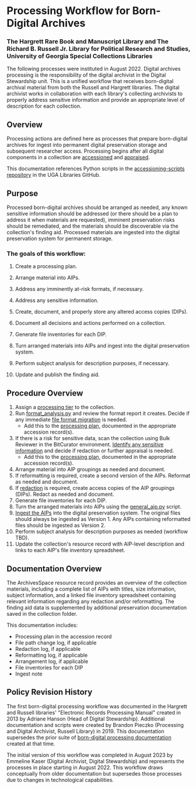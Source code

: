 # Processing Workflow for Born-Digital Archives
### The Hargrett Rare Book and Manuscript Library and The Richard B. Russell Jr. Library for Political Research and Studies, University of Georgia Special Collections Libraries

The following processes were instituted in August 2022. Digital archives processing is the responsibility of the digital archivist in the Digital Stewardship unit. This is a unified workflow that receives born-digital archival material from both the Russell and Hargrett libraries. The digital archivist works in collaboration with each library's collecting archivists to properly address sensitive information and provide an appropriate level of description for each collection.

## Overview

Processing actions are defined here as processes that prepare born-digital archives for ingest into permanent digital preservation storage and subsequent researcher access. Processing begins after all digital components in a collection are [accessioned](https://github.com/uga-libraries/born-digital-accessioning#accessioning-workflow-for-born-digital-archives) and [appraised](https://github.com/uga-libraries/born-digital-accessioning/blob/main/appraisal.md).

This documentation references Python scripts in the [accessioning-scripts repository](https://github.com/uga-libraries/accessioning-scripts) in the UGA Libraries GitHub.

## Purpose 
Processed born-digital archives should be arranged as needed, any known sensitive information should be addressed (or there should be a plan to address it when materials are requested), imminent preservation risks should be remediated, and the materials should be discoverable via the collection's finding aid. Processed materials are ingested into the digital preservation system for permanent storage.

### The goals of this workflow:

1. Create a processing plan.

2. Arrange material into AIPs.

3. Address any imminently at-risk formats, if necessary.

4. Address any sensitive information.

5. Create, document, and properly store any altered access copies (DIPs).

6. Document all decisions and actions performed on a collection.

7. Generate file inventories for each DIP.

8. Turn arranged materials into AIPs and ingest into the digital preservation system.

9. Perform subject analysis for description purposes, if necessary.

10. Update and publish the finding aid.

## Procedure Overview

1. Assign a [processing tier](./processing-tiers.md) to the collection.
2. Run  [format_analysis.py](https://github.com/uga-libraries/accessioning-scripts#format-analysispy) and review the format report it creates. Decide if any immediate [file format migration](./format-assessment-and-migration.md) is needed. 
   * Add this to the [processing plan,](./processing-plans.md) documented in the appropriate accession record(s).
3. If there is a risk for sensitive data, scan the collection using Bulk Reviewer in the BitCurator environment. [Identify any sensitive information](./sensitive-data.md#identifying-information-for-redaction-) and decide if redaction or further appraisal is needed. 
   * Add this to the [processing plan,](./processing-plans.md) documented in the appropriate accession record(s).
4. Arrange material into AIP groupings as needed and document.
5. If reformatting is required, create a second version of the AIPs. Reformat as needed and document.
6. If [redaction](./sensitive-data.md#redaction-) is required, create access copies of the AIP groupings (DIPs). Redact as needed and document.
7. Generate file inventories for each DIP.
8. Turn the arranged materials into AIPs using the [general_aip.py](https://github.com/uga-libraries/general-aip) script. 
9. [Ingest the AIPs](./ingest.md) into the digital preservation system. The original files should always be ingested as Version 1. Any AIPs containing reformatted files should be ingested as Version 2.
10. Perform subject analysis for description purposes as needed (workflow TBD).
11. Update the collection's resource record with AIP-level description and links to each AIP's file inventory spreadsheet.

## Documentation Overview

The ArchivesSpace resource record provides an overview of the collection materials, including a complete list of AIPs with titles, size information, subject information, and a linked file inventory spreadsheet containing relevant information regarding any redaction and/or reformatting. The finding aid data is supplemented by additional preservation documentation saved in the collection folder. 

This documentation includes:

  * Processing plan in the accession record
  * File path change log, if applicable
  * Redaction log, if applicable
  * Reformatting log, if applicable
  * Arrangement log, if applicable
  * File inventories for each DIP
  * Ingest note


## Policy Revision History

The first born-digital processing workflow was documented in the Hargrett and Russell libraries' "Electronic Records Processing Manual" created in 2013 by Adriane Hanson (Head of Digital Stewardship). Additional documentation and scripts were created by Brandon Pieczko (Processing and Digital Archivist, Russell Library) in 2019. This documentation supersedes the prior suite of [born-digital processing documentation](https://github.com/uga-libraries/born-digital-processing) created at that time.

The initial version of this workflow was completed in August 2023 by Emmeline Kaser (Digital Archivist, Digital Stewardship) and represents the processes in place starting in August 2022. This workflow draws conceptually from older documentation but supersedes those processes due to changes in technological capabilities.